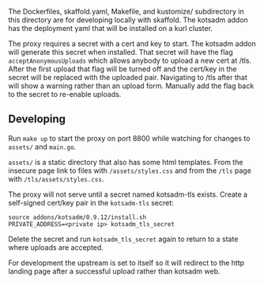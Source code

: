 
The Dockerfiles, skaffold.yaml, Makefile, and kustomize/ subdirectory in this directory are for developing locally with skaffold.
The kotsadm addon has the deployment yaml that will be installed on a kurl cluster.

The proxy requires a secret with a cert and key to start. The kotsadm addon will generate this secret when installed.
That secret will have the flag `acceptAnonymousUploads` which allows anybody to upload a new cert at /tls.
After the first upload that flag will be turned off and the cert/key in the secret will be replaced with the uploaded pair.
Navigating to /tls after that will show a warning rather than an upload form.
Manually add the flag back to the secret to re-enable uploads.

## Developing

Run `make up` to start the proxy on port 8800 while watching for changes to `assets/` and `main.go`.

`assets/` is a static directory that also has some html templates. From the insecure page link to files with `/assets/styles.css` and from the `/tls` page with `/tls/assets/styles.css`.

The proxy will not serve until a secret named kotsadm-tls exists.
Create a self-signed cert/key pair in the `kotsadm-tls` secret:

```
source addons/kotsadm/0.9.12/install.sh
PRIVATE_ADDRESS=<private ip> kotsadm_tls_secret
```

Delete the secret and run `kotsadm_tls_secret` again to return to a state where uploads are accepted.

For development the upstream is set to itself so it will redirect to the http landing page after a successful upload rather than kotsadm web.
